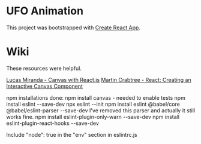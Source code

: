 # UFO Animation

This project was bootstrapped with [Create React App](https://github.com/facebook/create-react-app).

# Wiki

These resources were helpful.

[Lucas Miranda - Canvas with React.js](https://medium.com/@pdx.lucasm/canvas-with-react-js-32e133c05258)
[Martin Crabtree - React: Creating an Interactive Canvas Component](https://medium.com/@martin.crabtree/react-creating-an-interactive-canvas-component-e8e88243baf6)

npm installations done:
npm install canvas - needed to enable tests
npm install eslint --save-dev
npx eslint --init
npm install eslint @babel/core @babel/eslint-parser --save-dev
I've removed this parser and actually it still works fine.
npm install eslint-plugin-only-warn --save-dev
npm install eslint-plugin-react-hooks --save-dev

Include "node": true in the "env" section in eslintrc.js
